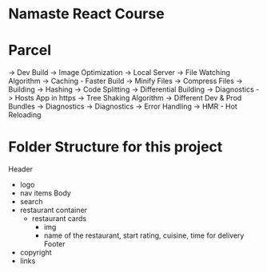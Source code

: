 # Namaste React Course

# Parcel

-> Dev Build
-> Image Optimization
-> Local Server
-> File Watching Algorithm
-> Caching - Faster Build
-> Minify Files
-> Compress Files
-> Building
-> Hashing
-> Code Splitting
-> Differential Building
-> Diagnostics
-> Hosts App in https
-> Tree Shaking Algorithm
-> Different Dev & Prod Bundles
-> Diagnostics
-> Diagnostics
-> Error Handling
-> HMR - Hot Reloading


# Folder Structure for this project

 Header
  - logo
  - nav items
 Body
  - search
  - restaurant container
      - restaurant cards
           - img
           - name of the restaurant, start rating, cuisine, time for delivery
 Footer
  - copyright
  - links
